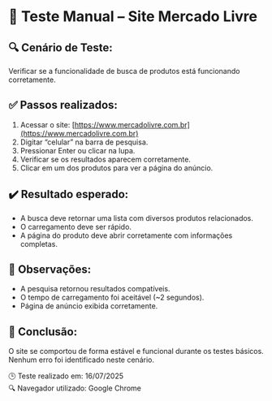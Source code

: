 # 🧪 Teste Manual – Site Mercado Livre

## 🔍 Cenário de Teste:
Verificar se a funcionalidade de busca de produtos está funcionando corretamente.

## ✅ Passos realizados:
1. Acessar o site: [https://www.mercadolivre.com.br](https://www.mercadolivre.com.br)
2. Digitar “celular” na barra de pesquisa.
3. Pressionar Enter ou clicar na lupa.
4. Verificar se os resultados aparecem corretamente.
5. Clicar em um dos produtos para ver a página do anúncio.

## ✔️ Resultado esperado:
- A busca deve retornar uma lista com diversos produtos relacionados.
- O carregamento deve ser rápido.
- A página do produto deve abrir corretamente com informações completas.

## 🧠 Observações:
- A pesquisa retornou resultados compatíveis.
- O tempo de carregamento foi aceitável (~2 segundos).
- Página de anúncio exibida corretamente.

## 📌 Conclusão:
O site se comportou de forma estável e funcional durante os testes básicos. Nenhum erro foi identificado neste cenário.

🕒 Teste realizado em: 16/07/2025  
🔍 Navegador utilizado: Google Chrome  
